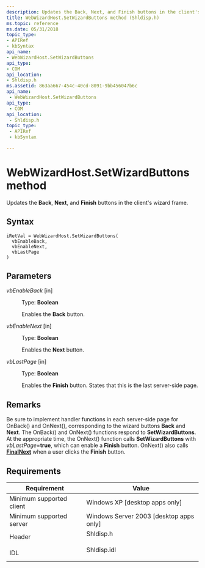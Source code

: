 ```yaml
---
description: Updates the Back, Next, and Finish buttons in the client's wizard frame.
title: WebWizardHost.SetWizardButtons method (Shldisp.h)
ms.topic: reference
ms.date: 05/31/2018
topic_type: 
- APIRef
- kbSyntax
api_name: 
- WebWizardHost.SetWizardButtons
api_type: 
- COM
api_location: 
- Shldisp.h
ms.assetid: 863aa667-454c-40cd-8091-9bb456047b6c
api_name: 
 - WebWizardHost.SetWizardButtons
api_type: 
 - COM
api_location: 
 - Shldisp.h
topic_type: 
 - APIRef
 - kbSyntax

---
```


# WebWizardHost.SetWizardButtons method

Updates the **Back**, **Next**, and **Finish** buttons in the client's wizard frame.

## Syntax


```JScript
iRetVal = WebWizardHost.SetWizardButtons(
  vbEnableBack,
  vbEnableNext,
  vbLastPage
)
```



## Parameters

<dl> <dt>

*vbEnableBack* \[in\]
</dt> <dd>

Type: **Boolean**

Enables the **Back** button.

</dd> <dt>

*vbEnableNext* \[in\]
</dt> <dd>

Type: **Boolean**

Enables the **Next** button.

</dd> <dt>

*vbLastPage* \[in\]
</dt> <dd>

Type: **Boolean**

Enables the **Finish** button. States that this is the last server-side page.

</dd> </dl>

## Remarks

Be sure to implement handler functions in each server-side page for OnBack() and OnNext(), corresponding to the wizard buttons **Back** and **Next**. The OnBack() and OnNext() functions respond to **SetWizardButtons**. At the appropriate time, the OnNext() function calls **SetWizardButtons** with *vbLastPage*=**true**, which can enable a **Finish** button. OnNext() also calls [**FinalNext**](iwebwizardhost-finalnext.md) when a user clicks the **Finish** button.

## Requirements



| Requirement | Value |
|-------------------------------------|----------------------------------------------------------------------------------------|
| Minimum supported client<br/> | Windows XP \[desktop apps only\]<br/>                                            |
| Minimum supported server<br/> | Windows Server 2003 \[desktop apps only\]<br/>                                   |
| Header<br/>                   | <dl> <dt>Shldisp.h</dt> </dl>   |
| IDL<br/>                      | <dl> <dt>Shldisp.idl</dt> </dl> |



 

 




